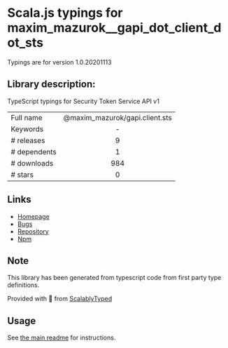 
# Scala.js typings for maxim_mazurok__gapi_dot_client_dot_sts

Typings are for version 1.0.20201113

## Library description:
TypeScript typings for Security Token Service API v1

|                    |                 |
| ------------------ | :-------------: |
| Full name          | @maxim_mazurok/gapi.client.sts |
| Keywords           | - |
| # releases         | 9 |
| # dependents       | 1 |
| # downloads        | 984 |
| # stars            | 0 |

## Links
- [Homepage](https://github.com/Maxim-Mazurok/google-api-typings-generator#readme)
- [Bugs](https://github.com/Maxim-Mazurok/google-api-typings-generator/issues)
- [Repository](https://github.com/Maxim-Mazurok/google-api-typings-generator)
- [Npm](https://www.npmjs.com/package/%40maxim_mazurok%2Fgapi.client.sts)
    


## Note
This library has been generated from typescript code from first party type definitions.

Provided with :purple_heart: from [ScalablyTyped](https://github.com/oyvindberg/ScalablyTyped)

## Usage
See [the main readme](../../readme.md) for instructions.


